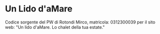 # Un Lido d'aMare
Codice sorgente del PW di Rotondi Mirco, matricola: 0312300039 per il sito web: "Un lido d'aMare. Lo chalet della tua estate."